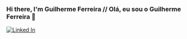 ### Hi there, I'm Guilherme Ferreira // Olá, eu sou o Guilherme Ferreira 👋
[![Linked In](https://img.shields.io/badge/LinkedIn-0077B5?style=for-the-badge&logo=linkedin&logoColor=white)](https://www.linkedin.com/in/guilherme-cid-landim-ferreira-658a7a233/)
